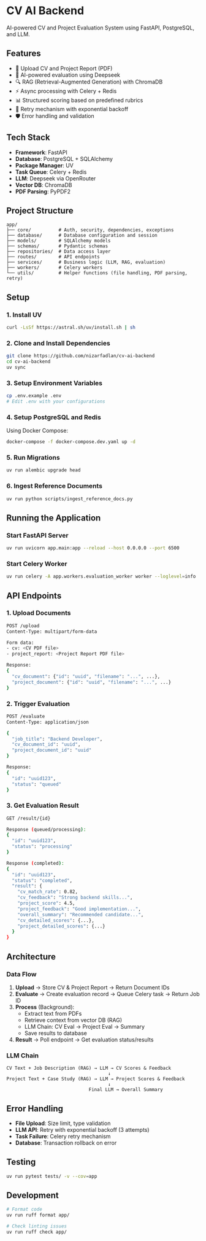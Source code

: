 # CV AI Backend

AI-powered CV and Project Evaluation System using FastAPI, PostgreSQL, and LLM.

## Features

- 📄 Upload CV and Project Report (PDF)
- 🤖 AI-powered evaluation using Deepseek
- 🔍 RAG (Retrieval-Augmented Generation) with ChromaDB
- ⚡ Async processing with Celery + Redis
- 📊 Structured scoring based on predefined rubrics
- 🔄 Retry mechanism with exponential backoff
- 🛡️ Error handling and validation

## Tech Stack

- **Framework**: FastAPI
- **Database**: PostgreSQL + SQLAlchemy
- **Package Manager**: UV
- **Task Queue**: Celery + Redis
- **LLM**: Deepseek via OpenRouter
- **Vector DB**: ChromaDB
- **PDF Parsing**: PyPDF2

## Project Structure

```
app/
├── core/          # Auth, security, dependencies, exceptions
├── database/      # Database configuration and session
├── models/        # SQLAlchemy models
├── schemas/       # Pydantic schemas
├── repositories/  # Data access layer
├── routes/        # API endpoints
├── services/      # Business logic (LLM, RAG, evaluation)
├── workers/       # Celery workers
└── utils/         # Helper functions (file handling, PDF parsing, retry)
```

## Setup

### 1. Install UV

```bash
curl -LsSf https://astral.sh/uv/install.sh | sh
```

### 2. Clone and Install Dependencies

```bash
git clone https://github.com/nizarfadlan/cv-ai-backend
cd cv-ai-backend
uv sync
```

### 3. Setup Environment Variables

```bash
cp .env.example .env
# Edit .env with your configurations
```

### 4. Setup PostgreSQL and Redis
Using Docker Compose:

```bash
docker-compose -f docker-compose.dev.yaml up -d
```

### 5. Run Migrations

```bash
uv run alembic upgrade head
```

### 6. Ingest Reference Documents

```bash
uv run python scripts/ingest_reference_docs.py
```

## Running the Application

### Start FastAPI Server

```bash
uv run uvicorn app.main:app --reload --host 0.0.0.0 --port 6500
```

### Start Celery Worker

```bash
uv run celery -A app.workers.evaluation_worker worker --loglevel=info
```

## API Endpoints

### 1. Upload Documents

```bash
POST /upload
Content-Type: multipart/form-data

Form data:
- cv: <CV PDF file>
- project_report: <Project Report PDF file>

Response:
{
  "cv_document": {"id": "uuid", "filename": "...", ...},
  "project_document": {"id": "uuid", "filename": "...", ...}
}
```

### 2. Trigger Evaluation

```bash
POST /evaluate
Content-Type: application/json

{
  "job_title": "Backend Developer",
  "cv_document_id": "uuid",
  "project_document_id": "uuid"
}

Response:
{
  "id": "uuid123",
  "status": "queued"
}
```

### 3. Get Evaluation Result
```bash
GET /result/{id}

Response (queued/processing):
{
  "id": "uuid123",
  "status": "processing"
}

Response (completed):
{
  "id": "uuid123",
  "status": "completed",
  "result": {
    "cv_match_rate": 0.82,
    "cv_feedback": "Strong backend skills...",
    "project_score": 4.5,
    "project_feedback": "Good implementation...",
    "overall_summary": "Recommended candidate...",
    "cv_detailed_scores": {...},
    "project_detailed_scores": {...}
  }
}
```

## Architecture

### Data Flow

1. **Upload** → Store CV & Project Report → Return Document IDs
2. **Evaluate** → Create evaluation record → Queue Celery task → Return Job ID
3. **Process** (Background):
   - Extract text from PDFs
   - Retrieve context from vector DB (RAG)
   - LLM Chain: CV Eval → Project Eval → Summary
   - Save results to database
4. **Result** → Poll endpoint → Get evaluation status/results

### LLM Chain

```
CV Text + Job Description (RAG) → LLM → CV Scores & Feedback
                                     ↓
Project Text + Case Study (RAG) → LLM → Project Scores & Feedback
                                     ↓
                              Final LLM → Overall Summary
```

## Error Handling

- **File Upload**: Size limit, type validation
- **LLM API**: Retry with exponential backoff (3 attempts)
- **Task Failure**: Celery retry mechanism
- **Database**: Transaction rollback on error

## Testing

```bash
uv run pytest tests/ -v --cov=app
```

## Development

```bash
# Format code
uv run ruff format app/

# Check linting issues
uv run ruff check app/
```
